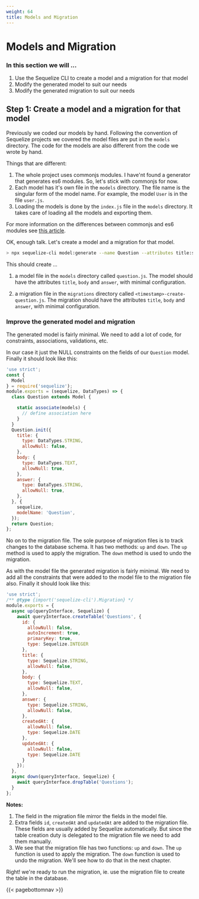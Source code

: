 ```yaml
---
weight: 64
title: Models and Migration
---
```


# Models and Migration

### In this section we will ...

1. Use the Sequelize CLI to create a model and a migration for that model
2. Modify the generated model to suit our needs
3. Modify the generated migration to suit our needs

## Step 1: Create a model and a migration for that model

Previously we coded our models by hand. Following the convention of Sequelize projects we covered the model files are put in the `models` directory. The code for the models are also different from the code we wrote by hand.

Things that are different:
1. The whole project uses commonjs modules. I have'nt found a generator that generates es6 modules. So, let's stick with commonjs for now. 
2. Each model has it's own file in the `models` directory. The file name is the singular form of the model name. For example, the model `User` is in the file `user.js`.
3. Loading the models is done by the `index.js` file in the `models` directory. It takes care of loading all the models and exporting them.

For more information on the differences between commonjs and es6 modules see [this article](https://medium.com/computed-comparisons/commonjs-vs-amd-vs-requirejs-vs-es6-modules-2e814b114a0b).

OK, enough talk. Let's create a model and a migration for that model.

```bash
> npx sequelize-cli model:generate --name Question --attributes title:string,body:text,answer:string
```

This should create ...
1. a model file in the `models` directory called `question.js`. The model should have the attributes `title`, `body` and `answer`, with minimal configuration.

2. a migration file in the `migrations` directory called `<timestamp>-create-question.js`. The migration should have the attributes `title`, `body` and `answer`, with minimal configuration.

### Improve the generated model and migration

The generated model is fairly minimal. We need to add a lot of code, for constraints, associations, validations, etc. 

In our case it just the NULL constraints on the fields of our `Question` model. Finally it should look like this:

```javascript
'use strict';
const {
  Model
} = require('sequelize');
module.exports = (sequelize, DataTypes) => {
  class Question extends Model {

    static associate(models) {
      // define association here
    }
  }
  Question.init({
    title: {
      type: DataTypes.STRING,
      allowNull: false,
    },
    body: {
      type: DataTypes.TEXT,
      allowNull: true,
    },
    answer: {
      type: DataTypes.STRING,
      allowNull: true,
    },
  }, {
    sequelize,
    modelName: 'Question',
  });
  return Question;
};
```

No on to the migration file. The sole purpose of migration files is to track changes to the database schema. It has two methods: `up` and `down`. The `up` method is used to apply the migration. The `down` method is used to undo the migration.

As with the model file the generated migration is fairly minimal. We need to add all the constraints that were added to the model file to the migration file also. Finally it should look like this:

```javascript
'use strict';
/** @type {import('sequelize-cli').Migration} */
module.exports = {
  async up(queryInterface, Sequelize) {
    await queryInterface.createTable('Questions', {
      id: {
        allowNull: false,
        autoIncrement: true,
        primaryKey: true,
        type: Sequelize.INTEGER
      },
      title: {
        type: Sequelize.STRING,
        allowNull: false,
      },
      body: {
        type: Sequelize.TEXT,
        allowNull: false,
      },
      answer: {
        type: Sequelize.STRING,
        allowNull: false,
      },
      createdAt: {
        allowNull: false,
        type: Sequelize.DATE
      },
      updatedAt: {
        allowNull: false,
        type: Sequelize.DATE
      }
    });
  },
  async down(queryInterface, Sequelize) {
    await queryInterface.dropTable('Questions');
  }
};
```

**Notes:**
1. The field in the migration file mirror the fields in the model file.
2. Extra fields `id`, `createdAt` and `updatedAt` are added to the migration file. These fields are usually added by Sequelize automatically. But since the table creation duty is delegated to the migration file we need to add them manually.
3. We see that the migration file has two functions: `up` and `down`. The `up` function is used to apply the migration. The `down` function is used to undo the migration. We'll see how to do that in the next chapter.

Right! we're ready to run the migration, ie. use the migration file to create the table in the database.

{{< pagebottomnav >}}